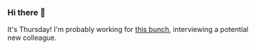 ### Hi there :wave:

It's Thursday! I'm probably working for [this bunch](https://github.com/kohofinancial), interviewing a potential new colleague.
